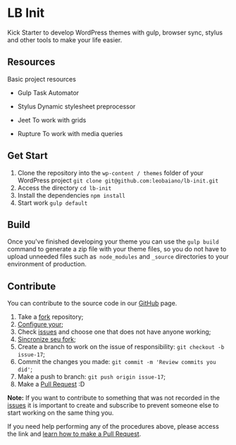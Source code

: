 # LB Init

Kick Starter to develop WordPress themes with gulp, browser sync, stylus and other tools to make your life easier.

## Resources
Basic project resources

- Gulp
Task Automator

- Stylus
Dynamic stylesheet preprocessor

- Jeet
To work with grids

- Rupture
To work with media queries

## Get Start

1. Clone the repository into the `wp-content / themes` folder of your WordPress project `git clone git@github.com:leobaiano/lb-init.git`
2. Access the directory `cd lb-init`
3. Install the dependencies `npm install`
4. Start work `gulp default`

## Build

Once you've finished developing your theme you can use the `gulp build` command to generate a zip file with your theme files, so you do not have to upload unneeded files such as` node_modules` and `_source` directories to your environment of production.

## Contribute

You can contribute to the source code in our [GitHub](https://github.com/leobaiano/lb-init) page.

1. Take a [fork](https://help.github.com/articles/fork-a-repo/) repository;
3. [Configure your](https://help.github.com/articles/configuring-a-remote-for-a-fork/);
2. Check [issues](https://github.com/leobaiano/lb-init/issues) and choose one that does not have anyone working;
4. [Sincronize seu fork](https://help.github.com/articles/syncing-a-fork/);
2. Create a branch to work on the issue of responsibility: `git checkout -b issue-17`;
3. Commit the changes you made: `git commit -m 'Review commits you did'`;
4. Make a push to branch: `git push origin issue-17`;
5. Make a [Pull Request](https://help.github.com/articles/using-pull-requests/) :D

**Note:** If you want to contribute to something that was not recorded in the [issues](https://github.com/leobaiano/lb-init/issues) it is important to create and subscribe to prevent someone else to start working on the same thing you.

If you need help performing any of the procedures above, please access the link and [learn how to make a Pull Request](https://help.github.com/articles/creating-a-pull-request/).
